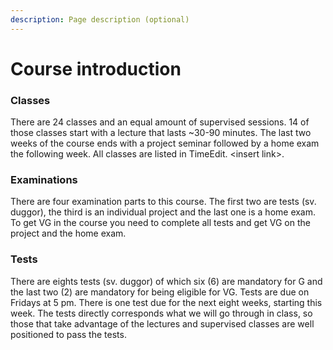 ```yaml
---
description: Page description (optional)
---
```


# Course introduction

### Classes

There are 24 classes and an equal amount of supervised sessions. 14 of those classes start with a lecture that lasts ~30-90 minutes. The last two weeks of the course ends with a project seminar followed by a home exam the following week. All classes are listed in TimeEdit. &lt;insert link&gt;.

### Examinations

There are four examination parts to this course. The first two are tests \(sv. duggor\), the third is an individual project and the last one is a home exam. To get VG in the course you need to complete all tests and get VG on the project and the home exam.

### Tests

There are eights tests \(sv. duggor\) of which six \(6\) are mandatory for G and the last two \(2\) are mandatory for being eligible for VG. Tests are due on Fridays at 5 pm. There is one test due for the next eight weeks, starting this week. The tests directly corresponds what we will go through in class, so those that take advantage of the lectures and supervised classes are well positioned to pass the tests.

